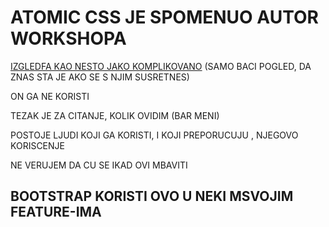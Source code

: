 # ATOMIC CSS JE SPOMENUO AUTOR WORKSHOPA

[IZGLEDFA KAO NESTO JAKO KOMPLIKOVANO](https://acss.io/) (SAMO BACI POGLED, DA ZNAS STA JE AKO SE S NJIM SUSRETNES)

ON GA NE KORISTI

TEZAK JE ZA CITANJE, KOLIK OVIDIM (BAR MENI)

POSTOJE LJUDI KOJI GA KORISTI, I KOJI PREPORUCUJU , NJEGOVO KORISCENJE

NE VERUJEM DA CU SE IKAD OVI MBAVITI

## BOOTSTRAP KORISTI OVO U NEKI MSVOJIM FEATURE-IMA